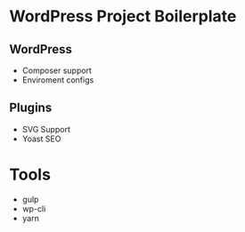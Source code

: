# WordPress Project Boilerplate

## WordPress

* Composer support
* Enviroment configs

## Plugins

* SVG Support
* Yoast SEO

# Tools

* gulp
* wp-cli
* yarn
